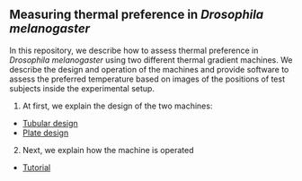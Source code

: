 ## Measuring thermal preference in _Drosophila melanogaster_

In this repository, we describe how to assess thermal preference in _Drosophila melanogaster_ using two different thermal gradient machines. We describe the design and operation of the machines and provide software to assess the preferred temperature based on images of the positions of test subjects inside the experimental setup.

1) At first, we explain the design of the two machines:

- [Tubular design](Design_tube.md)
- [Plate design](Design_plate.md)

2) Next, we explain how the machine is operated

- [Tutorial](TUTORIAL.md)
